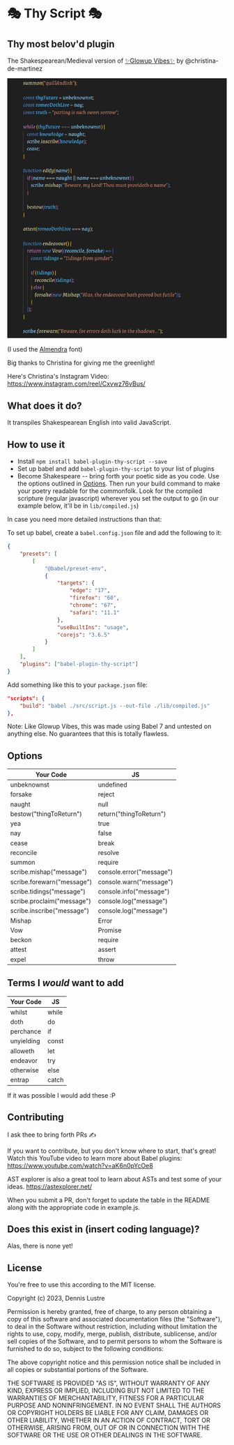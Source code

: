 # 🎭 Thy Script 🎭

## Thy most belov'd plugin

The Shakespearean/Medieval version of [✨Glowup Vibes✨](https://github.com/christina-de-martinez/babel-plugin-glowup-vibes) by @christina-de-martinez


![Thy Script Example](thyScriptCropped.png)

(I used the [Almendra](https://fonts.google.com/specimen/Almendra) font)

Big thanks to Christina for giving me the greenlight!

Here's Christina's Instagram Video: https://www.instagram.com/reel/Cxvwz76vBus/

## What does it do?

It transpiles Shakespearean English into valid JavaScript.

## How to use it

* Install `npm install babel-plugin-thy-script --save`
* Set up babel and add `babel-plugin-thy-script` to your list of plugins
* Become Shakespeare -- bring forth your poetic side as you code. Use the options outlined in [Options](#options). Then run your build command to make your poetry readable for the commonfolk. Look for the compiled scripture (regular javascript) wherever you set the output to go (in our example below, it'll be in `lib/compiled.js`)

In case you need more detailed instructions than that:

To set up babel, create a `babel.config.json` file and add the following to it:

```json
{
    "presets": [
        [
            "@babel/preset-env",
            {
                "targets": {
                    "edge": "17",
                    "firefox": "60",
                    "chrome": "67",
                    "safari": "11.1"
                },
                "useBuiltIns": "usage",
                "corejs": "3.6.5"
            }
        ]
    ],
    "plugins": ["babel-plugin-thy-script"]
}
```

Add something like this to your `package.json` file:

```json
"scripts": {
    "build": "babel ./src/script.js --out-file ./lib/compiled.js"
},
```

Note: Like Glowup Vibes, this was made using Babel 7 and untested on anything else. No guarantees that this is totally flawless.

## Options

Your Code | JS
--- | ---
unbeknownst | undefined
forsake | reject
naught | null
bestow("thingToReturn") | return("thingToReturn")
yea | true
nay | false
cease | break
reconcile | resolve
summon | require
scribe.mishap("message") | console.error("message")
scribe.forewarn("message") | console.warn("message")
scribe.tidings("message") | console.info("message")
scribe.proclaim("message") | console.log("message")
scribe.inscribe("message") | console.log("message")
Mishap | Error
Vow | Promise
beckon | require
attest | assert
expel | throw

## Terms I *would* want to add

Your Code | JS
--- | ---
whilst | while
doth | do
perchance | if
unyielding | const
alloweth | let
endeavor | try
otherwise | else
entrap | catch

If it was possible I would add these :P

## Contributing

I ask thee to bring forth PRs ✍️

If you want to contribute, but you don't know where to start, that's great! Watch this YouTube video to learn more about Babel plugins: <https://www.youtube.com/watch?v=aK6n0pYcOe8>

AST explorer is also a great tool to learn about ASTs and test some of your ideas. <https://astexplorer.net/>

When you submit a PR, don't forget to update the table in the README along with the appropriate code in example.js.

## Does this exist in (insert coding language)?

Alas, there is none yet!

## License

You're free to use this according to the MIT license.

Copyright (c) 2023, Dennis Lustre

Permission is hereby granted, free of charge, to any person obtaining a copy
of this software and associated documentation files (the "Software"), to deal
in the Software without restriction, including without limitation the rights
to use, copy, modify, merge, publish, distribute, sublicense, and/or sell
copies of the Software, and to permit persons to whom the Software is
furnished to do so, subject to the following conditions:

The above copyright notice and this permission notice shall be included in all
copies or substantial portions of the Software.

THE SOFTWARE IS PROVIDED "AS IS", WITHOUT WARRANTY OF ANY KIND, EXPRESS OR
IMPLIED, INCLUDING BUT NOT LIMITED TO THE WARRANTIES OF MERCHANTABILITY,
FITNESS FOR A PARTICULAR PURPOSE AND NONINFRINGEMENT. IN NO EVENT SHALL THE
AUTHORS OR COPYRIGHT HOLDERS BE LIABLE FOR ANY CLAIM, DAMAGES OR OTHER
LIABILITY, WHETHER IN AN ACTION OF CONTRACT, TORT OR OTHERWISE, ARISING FROM,
OUT OF OR IN CONNECTION WITH THE SOFTWARE OR THE USE OR OTHER DEALINGS IN THE
SOFTWARE.
